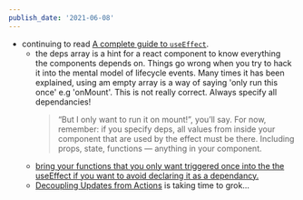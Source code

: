 ```yaml
---
publish_date: '2021-06-08'
---
```


- continuing to read [A complete guide to `useEffect`](https://overreacted.io/a-complete-guide-to-useeffect/#what-happens-when-dependencies-lie).
  - the deps array is a hint for a react component to know everything the components depends on. Things go wrong when you try to hack it into the mental model of lifecycle events. Many times it has been explained, using am empty array is a way of saying 'only run this once' e.g 'onMount'. This is not really correct. Always specify all dependancies!
    > “But I only want to run it on mount!”, you’ll say. For now, remember: if you specify deps, all values from inside your component that are used by the effect must be there. Including props, state, functions — anything in your component.
  - [bring your functions that you only want triggered once into the the useEffect if you want to avoid declaring it as a dependancy.](https://reactjs.org/docs/hooks-faq.html#is-it-safe-to-omit-functions-from-the-list-of-dependencies)
  - [Decoupling Updates from Actions](https://overreacted.io/a-complete-guide-to-useeffect/#decoupling-updates-from-actions) is taking time to grok...
